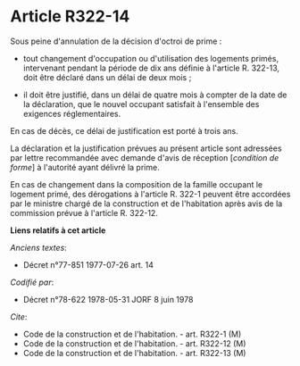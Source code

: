 # Article R322-14

Sous peine d'annulation de la décision d'octroi de prime :

- tout changement d'occupation ou d'utilisation des logements primés, intervenant pendant la période de dix ans définie à
l'article R. 322-13, doit être déclaré dans un délai de deux mois ;

- il doit être justifié, dans un délai de quatre mois à compter de la date de la déclaration, que le nouvel occupant
satisfait à l'ensemble des exigences réglementaires.

En cas de décès, ce délai de justification est porté à trois ans.

La déclaration et la justification prévues au présent article sont adressées par lettre recommandée avec demande d'avis de
réception [*condition de forme*] à l'autorité ayant délivré la prime.

En cas de changement dans la composition de la famille occupant le logement primé, des dérogations à l'article R. 322-1
peuvent être accordées par le ministre chargé de la construction et de l'habitation après avis de la commission prévue à
l'article R.  322-12.

**Liens relatifs à cet article**

_Anciens textes_:

  - Décret n°77-851 1977-07-26 art. 14

_Codifié par_:

  - Décret n°78-622 1978-05-31 JORF 8 juin 1978

_Cite_:

  - Code de la construction et de l'habitation. - art. R322-1 (M)
  - Code de la construction et de l'habitation. - art. R322-12 (M)
  - Code de la construction et de l'habitation. - art. R322-13 (M)
